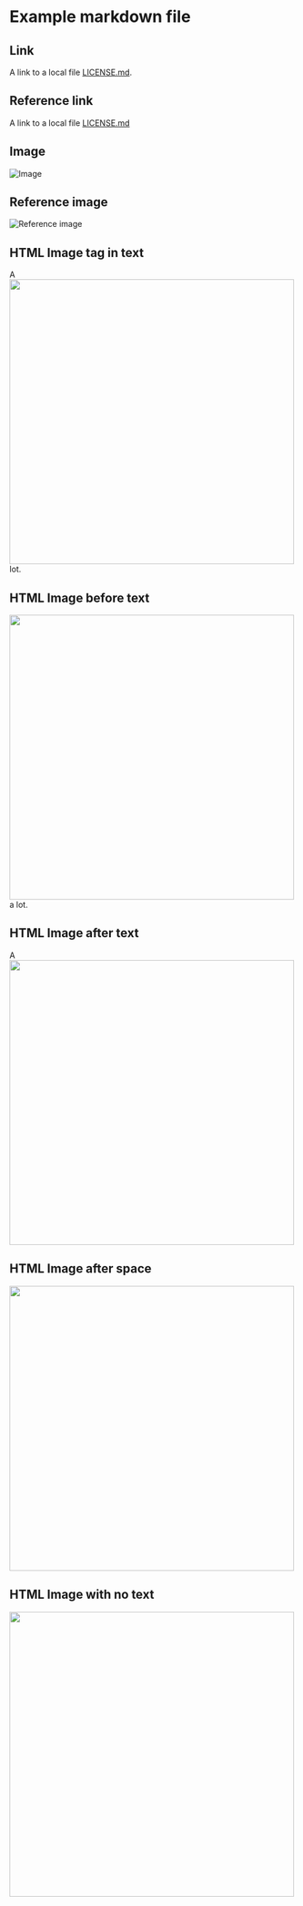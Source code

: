 # Example markdown file

## Link

A link to a local file [LICENSE.md](https://raw.githubusercontent.com/realazthat/mdremotifier/master/LICENSE.md).

## Reference link

A link to a local file [LICENSE.md][1]

[1]: https://raw.githubusercontent.com/realazthat/mdremotifier/master/LICENSE.md

## Image

![Image](https://raw.githubusercontent.com/realazthat/mdremotifier/master/.gitub/demo.gif)

## Reference image

![Reference image][2]

[2]: https://raw.githubusercontent.com/realazthat/mdremotifier/master/.gitub/demo.gif

## HTML Image tag in text

A <img src="https://raw.githubusercontent.com/realazthat/mdremotifier/master/.gitub/demo.gif" width="500"/> lot.

## HTML Image before text

<img src="https://raw.githubusercontent.com/realazthat/mdremotifier/master/.gitub/demo.gif" width="500"/> a lot.

## HTML Image after text

A <img src="https://raw.githubusercontent.com/realazthat/mdremotifier/master/.gitub/demo.gif" width="500"/>

## HTML Image after space

 <img src="https://raw.githubusercontent.com/realazthat/mdremotifier/master/.gitub/demo.gif" width="500"/>

## HTML Image with no text

<img src="https://raw.githubusercontent.com/realazthat/mdremotifier/master/.gitub/demo.gif" width="500"/>
